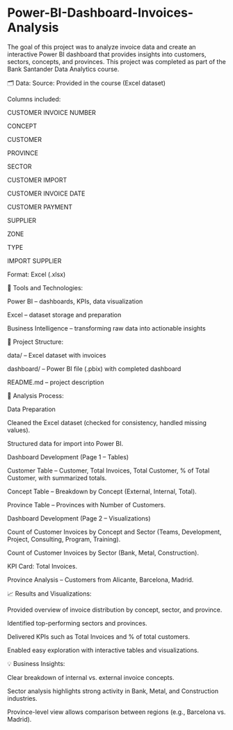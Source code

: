 # Power-BI-Dashboard-Invoices-Analysis
The goal of this project was to analyze invoice data and create an interactive Power BI dashboard that provides insights into customers, sectors, concepts, and provinces. This project was completed as part of the Bank Santander Data Analytics course.

🗂️ Data:
Source: Provided in the course (Excel dataset)

Columns included:

CUSTOMER INVOICE NUMBER

CONCEPT

CUSTOMER

PROVINCE

SECTOR

CUSTOMER IMPORT

CUSTOMER INVOICE DATE

CUSTOMER PAYMENT

SUPPLIER

ZONE

TYPE

IMPORT SUPPLIER

Format: Excel (.xlsx)

🔧 Tools and Technologies:

Power BI – dashboards, KPIs, data visualization

Excel – dataset storage and preparation

Business Intelligence – transforming raw data into actionable insights

📁 Project Structure:

data/ – Excel dataset with invoices

dashboard/ – Power BI file (.pbix) with completed dashboard

README.md – project description

📝 Analysis Process:

Data Preparation

Cleaned the Excel dataset (checked for consistency, handled missing values).

Structured data for import into Power BI.

Dashboard Development (Page 1 – Tables)

Customer Table – Customer, Total Invoices, Total Customer, % of Total Customer, with summarized totals.

Concept Table – Breakdown by Concept (External, Internal, Total).

Province Table – Provinces with Number of Customers.

Dashboard Development (Page 2 – Visualizations)

Count of Customer Invoices by Concept and Sector
(Teams, Development, Project, Consulting, Program, Training).

Count of Customer Invoices by Sector
(Bank, Metal, Construction).

KPI Card: Total Invoices.

Province Analysis – Customers from Alicante, Barcelona, Madrid.

📈 Results and Visualizations:

Provided overview of invoice distribution by concept, sector, and province.

Identified top-performing sectors and provinces.

Delivered KPIs such as Total Invoices and % of total customers.

Enabled easy exploration with interactive tables and visualizations.

💡 Business Insights:

Clear breakdown of internal vs. external invoice concepts.

Sector analysis highlights strong activity in Bank, Metal, and Construction industries.

Province-level view allows comparison between regions (e.g., Barcelona vs. Madrid).
